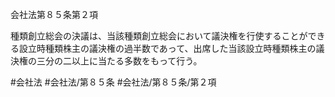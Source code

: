 会社法第８５条第２項

種類創立総会の決議は、当該種類創立総会において議決権を行使することができる設立時種類株主の議決権の過半数であって、出席した当該設立時種類株主の議決権の三分の二以上に当たる多数をもって行う。

#会社法
#会社法/第８５条
#会社法/第８５条/第２項
